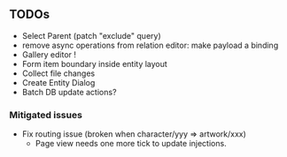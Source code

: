 ## TODOs

* Select Parent (patch "exclude" query)
* remove async operations from relation editor: make payload a binding
* Gallery editor !
* Form item boundary inside entity layout
* Collect file changes
* Create Entity Dialog
* Batch DB update actions?

### Mitigated issues
* Fix routing issue (broken when character/yyy => artwork/xxx)
  * Page view needs one more tick to update injections.